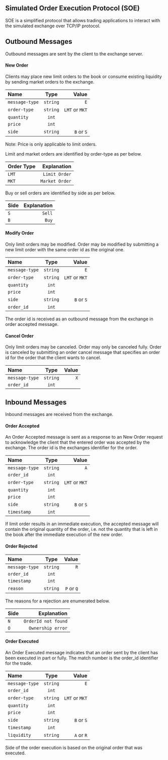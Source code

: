 ## Simulated Order Execution Protocol (SOE)
SOE is a simplified protocol that allows trading applications to interact with the simulated exchange over TCP/IP protocol. 

## Outbound Messages
Outbound messages are sent by the client to the exchange server.
#### New Order
Clients may place new limit orders to the book or consume existing liquidity by sending market orders to the exchange.

| Name            | Type         | Value          |
| :-------------  | :----------: | -----------:   |
|  `message-type` | `string`     | `E`            |
|  `order-type`   | `string`     | `LMT` or `MKT` |
|  `quantity`     | `int`        |                |
|  `price`        | `int`        |                |
|  `side`         | `string`     | `B`  or `S`    |

Note: Price is only applicable to limit orders.

Limit and market orders are identified by order-type as per below.

| Order Type      | Explanation  | 
| :-------------  | ----------:  | 
|  `LMT`          | `Limit Order`  |
|  `MKT`          | `Market Order`          | 

Buy or sell orders are identified by side as per below.

| Side            | Explanation  | 
| :-------------  | ----------:  | 
|  `S`            | `Sell`         |
|  `B`            | `Buy`          | 

#### Modify Order
Only limit orders may be modified. Order may be modified by submitting a new limit order with the same order id as the original one.

| Name            | Type         | Value          |
| :-------------  | :----------: | -----------:   |
|  `message-type` | `string`     | `E`            |
|  `order-type`   | `string`     | `LMT` or `MKT` |
|  `quantity`     | `int`        |                |
|  `price`        | `int`        |                |
|  `side`         | `string`     | `B`  or `S`    |
|  `order_id`     | `int`        |                |

The order id is received as an outbound message from the exchange in order accepted message.

#### Cancel Order
Only limit orders may be canceled. Order may only be canceled fully. Order is canceled by submitting an order cancel message that specifies an order id for the order that the client wants to cancel.

| Name            | Type         | Value          |
| :-------------  | :----------: | -----------:   |
|  `message-type` | `string`     | `X`            |
|  `order_id`     | `int`        |                |


## Inbound Messages
Inbound messages are received from the exchange.

#### Order Accepted
An Order Accepted message is sent as a response to an New Order request to acknowledge the client that the entered order was accepted by the exchange. The order id is the exchanges identifier for the order.

| Name            | Type         | Value          |
| :-------------  | :----------: | -----------:   |
|  `message-type` | `string`     | `A`            |
|  `order_id`     | `int`        |                |
|  `order-type`   | `string`     | `LMT` or `MKT` |
|  `quantity`     | `int`        |                |
|  `price`        | `int`        |                |
|  `side`         | `string`     | `B`  or `S`    |
|  `timestamp`    | `int`        |                |

If limit order results in an immediate execution, the accepted message will contain the original quantity of the order, i.e. not the quantity that is left in the book
after the immediate execution of the new order.

#### Order Rejected

| Name            | Type         | Value          |
| :-------------  | :----------: | -----------:   |
|  `message-type` | `string`     | `R`            |
|  `order_id`     | `int`        |                |
|  `timestamp`    | `int`        |                |
|  `reason`       | `string`     | `P`  or `Q`    |

The reasons for a rejection are enumerated below.

| Side            | Explanation          | 
| :-------------  | --------------------:| 
|  `N`            | `OrderId not found`  |
|  `O`            | `Ownership error`  |


#### Order Executed
An Order Executed message indicates that an order sent by the client has been executed in part or fully. The match number is the order_id identifier for the trade.

| Name            | Type         | Value          |
| :-------------  | :----------: | -----------:   |
|  `message-type` | `string`     | `E`            |
|  `order_id`     | `int`        |                |
|  `order-type`   | `string`     | `LMT` or `MKT` |
|  `quantity`     | `int`        |                |
|  `price`        | `int`        |                |
|  `side`         | `string`     | `B`  or `S`    |
|  `timestamp`    | `int`        |                |
|  `liquidity`    | `string`     | `A`  or `R`    |

Side of the order execution is based on the original order that was executed.